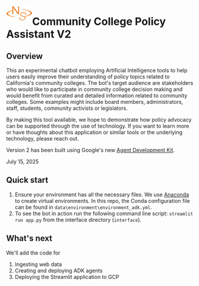 <img src="./data/images/Numantic Solutions_Logomark_orange.png" alt="NS" style="float:left;width:70px;height:40px;">  <h1>Community College Policy Assistant V2</h1>



## Overview


This an experimental chatbot employing Artificial Intelligence tools to help users easily improve their understanding of policy topics related to California's community colleges. The bot's target audience are stakeholders who would like to participate in community college decision making and would benefit from curated and detailed information related to community colleges. Some examples might include board members, administrators, staff, students, community activists or legislators.

By making this tool available, we hope to demonstrate how policy advocacy can be supported through the use of technology. If you want to learn more or have thoughts about this application or similar tools or the underlying technology, please reach out.

Version 2 has been built using Google's new [Agent Development Kit](https://google.github.io/adk-docs/).

July 15, 2025


## Quick start

1. Ensure your environment has all the necessary files. We use [Anaconda](https://www.anaconda.com/) to create virtual environments. In this repo, the Conda configuration file can be found in `data\environment\environment_adk.yml`.
2. To see the bot in action run the following command line script: `streamlit run app.py` from the interface directory (`interface`).

## What's next

We'll add the code for 

1. Ingesting web data
2. Creating and deploying ADK agents
3. Deploying the Streamlit application to GCP

